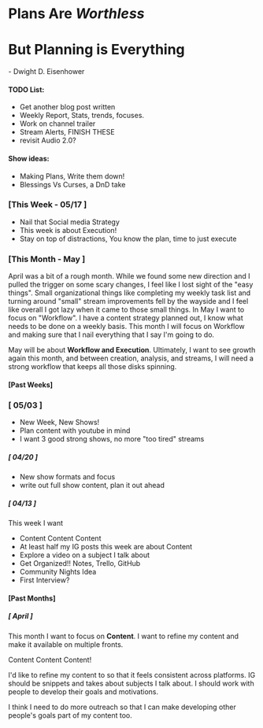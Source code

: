 # __Plans__ Are _Worthless_
# But __Planning__ is __Everything__

\- Dwight D. Eisenhower

#### TODO List:
- Get another blog post written
- Weekly Report, Stats, trends, focuses.
- Work on channel trailer
- Stream Alerts, FINISH THESE
- revisit Audio 2.0?

#### Show ideas:
- Making Plans, Write them down!
- Blessings Vs Curses, a DnD take

### [__This Week__ - 05/17 ]
 - Nail that Social media Strategy
 - This week is about Execution!
 - Stay on top of distractions, You know the plan, time to just execute

### [__This Month__ - May ]

April was a bit of a rough month.  While we found some new direction and I pulled the trigger on some scary changes, I feel like I lost sight of the "easy things".  Small organizational things like completing my weekly task list and turning around "small" stream improvements fell by the wayside and I feel like overall I got lazy when it came to those small things.  In May I want to focus on "Workflow".  I have a content strategy planned out, I know what needs to be done on a weekly basis.   This month I will focus on Workflow and making sure that I nail everything that I say I'm going to do.

May will be about **Workflow and Execution**.  Ultimately, I want to see growth again this month, and between creation, analysis, and streams, I will need a strong workflow that keeps all those disks spinning.

#### [Past Weeks]

### [ 05/03 ]
- New Week, New Shows!
- Plan content with youtube in mind
- I want 3 good strong shows, no more "too tired" streams

##### [ 04/20 ]
 - New show formats and focus
 - write out full show content, plan it out ahead

##### [ 04/13 ]

This week I want
- Content Content Content
- At least half my IG posts this week are about Content
- Explore a video on a subject I talk about
- Get Organized!! Notes, Trello, GitHub
- Community Nights Idea
 - First Interview?

#### [Past Months]

##### [ April ]

 This month I want to focus on **Content**.  I want to refine my content and make it available on multiple fronts.

 Content Content Content!

 I'd like to refine my content to so that it feels consistent across platforms.  IG should be snippets and takes about subjects I talk about.  I should work with people to develop their goals and motivations.

 I think I need to do more outreach so that I can make developing other people's goals part of my content too.
